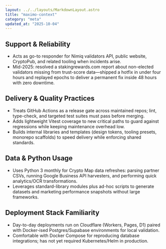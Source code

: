 ```yaml
---
layout: ../../layouts/MarkdownLayout.astro
title: "maximo-context"
category: "meta"
updated_at: "2025-10-04"
---
```

## Support & Reliability
- Acts as go-to responder for Nimiq validators API, public website, CryptoPub, and related tooling when incidents arise.
- Mid-2025: resolved a stakingrewards.com report about non-elected validators missing from trust-score data—shipped a hotfix in under four hours and replayed epochs to deliver a permanent fix inside 48 hours with zero downtime.

## Delivery & Quality Practices
- Treats GitHub Actions as a release gate across maintained repos; lint, type-check, and targeted test suites must pass before merging.
- Adds lightweight Vitest coverage to new critical paths to guard against regressions while keeping maintenance overhead low.
- Builds internal libraries and templates (design tokens, tooling presets, monorepo scaffolds) to speed delivery while enforcing shared standards.

## Data & Python Usage
- Uses Python 3 monthly for Crypto Map data refreshes: parsing partner CSVs, running Google Business API harvesters, and performing quick analytics/OCR transformations.
- Leverages standard-library modules plus ad-hoc scripts to generate datasets and marketing performance snapshots without large frameworks.

## Deployment Stack Familiarity
- Day-to-day deployments run on Cloudflare (Workers, Pages, D1) paired with Docker-ised Postgres/Supabase environments for local validation.
- Comfortable with Docker Compose for reproducing database integrations; has not yet required Kubernetes/Helm in production.
